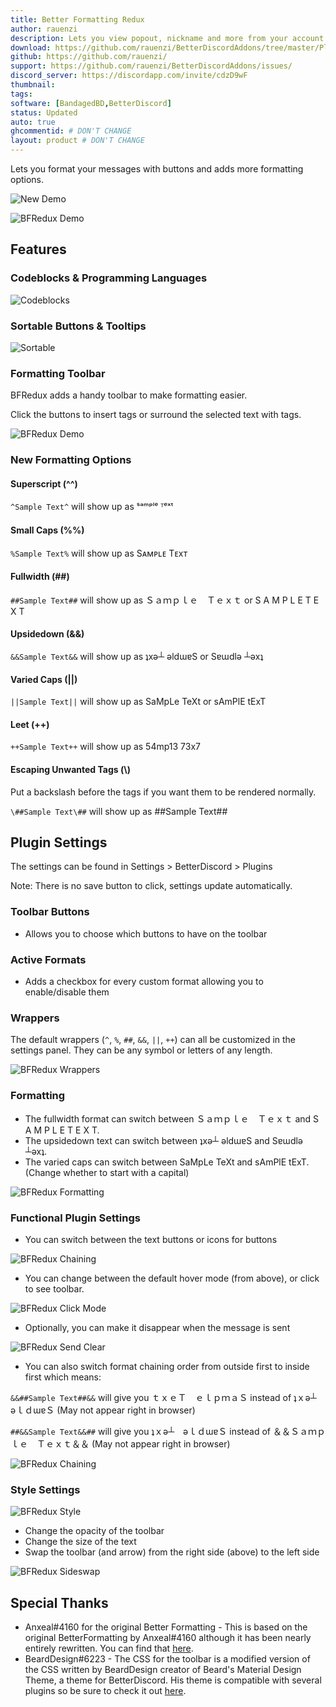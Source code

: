 ```yaml
---
title: Better Formatting Redux
author: rauenzi
description: Lets you view popout, nickname and more from your account panel at the bottom.
download: https://github.com/rauenzi/BetterDiscordAddons/tree/master/Plugins/BetterFormattingRedux
github: https://github.com/rauenzi/
support: https://github.com/rauenzi/BetterDiscordAddons/issues/
discord_server: https://discordapp.com/invite/cdzD9wF
thumbnail:
tags:
software: [BandagedBD,BetterDiscord]
status: Updated
auto: true
ghcommentid: # DON'T CHANGE
layout: product # DON'T CHANGE
---
```

Lets you format your messages with buttons and adds more formatting options.

![New Demo](https://i.zackrauen.com/OY2qYj.gif)

![BFRedux Demo](https://zippy.gfycat.com/HugeDeadDuckling.gif)


## Features

### Codeblocks & Programming Languages

![Codeblocks](https://i.zackrauen.com/rTdu3g.gif)

### Sortable Buttons & Tooltips

![Sortable](https://i.zackrauen.com/teYxPk.gif)

### Formatting Toolbar
BFRedux adds a handy toolbar to make formatting easier.

Click the buttons to insert tags or surround the selected text with tags.

![BFRedux Demo](http://discord.zackrauen.com/BFRedux/bfredux.png)

### New Formatting Options

#### Superscript (^^)
`^Sample Text^` will show up as ˢᵃᵐᵖˡᵉ ᵀᵉˣᵗ

#### Small Caps (%%)
`%Sample Text%` will show up as Sᴀᴍᴘʟᴇ Tᴇxᴛ

#### Fullwidth (##)
`##Sample Text##` will show up as Ｓａｍｐｌｅ　Ｔｅｘｔ or S A M P L E  T E X T

#### Upsidedown (&&)
`&&Sample Text&&` will show up as ʇxǝ┴ ǝldɯɐS or Sɐɯdlǝ ┴ǝxʇ

#### Varied Caps (||)
`||Sample Text||` will show up as SaMpLe TeXt or sAmPlE tExT

#### Leet (++)
`++Sample Text++` will show up as 54mp13 73x7

#### Escaping Unwanted Tags (\\)
Put a backslash before the tags if you want them to be rendered normally.

`\##Sample Text\##` will show up as \##Sample Text\##

## Plugin Settings

The settings can be found in Settings > BetterDiscord > Plugins

Note: There is no save button to click, settings update automatically.

### Toolbar Buttons

 - Allows you to choose which buttons to have on the toolbar

### Active Formats

 - Adds a checkbox for every custom format allowing you to enable/disable them

### Wrappers
The default wrappers (`^`, `%`, `##`, `&&`, `||`, `++`) can all be customized in the settings panel. They can be any symbol or letters of any length.

![BFRedux Wrappers](http://discord.zackrauen.com/BFRedux/wrappers.png)

### Formatting
 - The fullwidth format can switch between Ｓａｍｐｌｅ　Ｔｅｘｔ and S A M P L E  T E X T.
 - The upsidedown text can switch between ʇxǝ┴ ǝldɯɐS and Sɐɯdlǝ ┴ǝxʇ.
 - The varied caps can switch between SaMpLe TeXt and sAmPlE tExT. (Change whether to start with a capital)
 
![BFRedux Formatting](http://discord.zackrauen.com/BFRedux/formatting_new.png)
 
### Functional Plugin Settings

 - You can switch between the text buttons or icons for buttons

![BFRedux Chaining](http://discord.zackrauen.com/BFRedux/functional.png)

 - You can change between the default hover mode (from above), or click to see toolbar.
 
![BFRedux Click Mode](https://zippy.gfycat.com/RectangularGargantuanIndianjackal.gif)
 - Optionally, you can make it disappear when the message is sent
 
![BFRedux Send Clear](https://zippy.gfycat.com/IllfatedDimpledGalapagossealion.gif)

 - You can also switch format chaining order from outside first to inside first which means:
 
`&&##Sample Text##&&` will give you ｔｘｅＴ　ｅｌｐｍａＳ instead of ʇｘǝ┴　ǝｌｄɯɐＳ (May not appear right in browser)

`##&&Sample Text&&##` will give you ʇｘǝ┴　ǝｌｄɯɐＳ instead of ＆＆Ｓａｍｐｌｅ　Ｔｅｘｔ＆＆ (May not appear right in browser)

 ![BFRedux Chaining](http://discord.zackrauen.com/BFRedux/chaining_order.png)
 
### Style Settings
![BFRedux Style](http://discord.zackrauen.com/BFRedux/style.png)

 - Change the opacity of the toolbar
 - Change the size of the text
 - Swap the toolbar (and arrow) from the right side (above) to the left side
 
 ![BFRedux Sideswap](https://zippy.gfycat.com/FlusteredViciousEnglishpointer.gif)

## Special Thanks
 - Anxeal#4160 for the original Better Formatting - This is based on the original BetterFormatting by Anxeal#4160 although it has been nearly entirely rewritten. You can find that [here](https://github.com/Anxeal/BDEnhancements/tree/master/plugins/BetterFormatting). 
 - BeardDesign#6223 - The CSS for the toolbar is a modified version of the CSS written by BeardDesign creator of Beard's Material Design Theme, a theme for BetterDiscord. His theme is compatible with several plugins so be sure to check it out [here](http://www.beard-design.com/discord-material-theme).